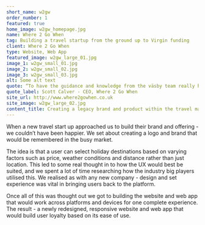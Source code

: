 ```yaml
---
short_name: w2gw
order_number: 1
featured: true
home_image: w2gw_homepage.jpg
name: Where 2 Go When
tag: Building a travel startup from the ground up to Virgin funding
client: Where 2 Go When
type: Website, Web App
featured_image: w2gw_large_01.jpg
image_1: w2gw_small_01.jpg
image_2: w2gw_small_02.jpg
image_3: w2gw_small_03.jpg
alt: Some alt text
quote: “To have the guidance and knowledge from the väsby team really helped when starting up a business from the ground up.”
quote_label: Scott Calver - CEO, Where 2 Go When
site_url: http://www.where2gowhen.co.uk
site_image: w2gw_large_02.jpg
content_title: Creating a legacy brand and product within the travel market.
---
```

<p class="mb-4">When a new travel start up approached us to build their brand and offering - we couldn’t have been happier. We set about creating a logo and brand that would be remembered in the busy market.</p>
<p class="mb-4">The idea is that a user can select holiday destinations based on varying factors such as price, weather conditions and distance rather than just location. This led to some real thought in to how the UX would best be suited, and we spent a lot of time researching how the industry big players utilised this. We realised as with any new company - design and set experience was vital in bringing users back to the platform.</p>
<p>Once all of this was thought out we got to building the website and web app that would work across platforms and devices for one complete experience. The result - a newly redesigned, responsive website and web app that would build user loyalty based on its ease of use.</p>
